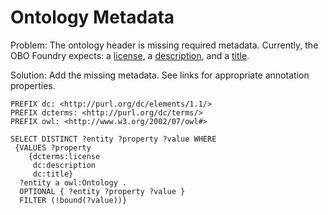 # Ontology Metadata

Problem: The ontology header is missing required metadata. Currently, the OBO Foundry expects: a [license](http://dublincore.org/documents/dcmi-terms/#terms-license), a [description](http://dublincore.org/documents/dcmi-terms/#elements-description), and a [title](http://dublincore.org/documents/dcmi-terms/#elements-title).

Solution: Add the missing metadata. See links for appropriate annotation properties.

```sparql
PREFIX dc: <http://purl.org/dc/elements/1.1/>
PREFIX dcterms: <http://purl.org/dc/terms/>
PREFIX owl: <http://www.w3.org/2002/07/owl#>

SELECT DISTINCT ?entity ?property ?value WHERE
 {VALUES ?property
 	{dcterms:license
 	 dc:description
 	 dc:title}
  ?entity a owl:Ontology .
  OPTIONAL { ?entity ?property ?value }
  FILTER (!bound(?value))}
```
